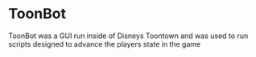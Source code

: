 # ToonBot
ToonBot was a GUI run inside of Disneys Toontown and was used to run scripts designed to advance the players state in the game
